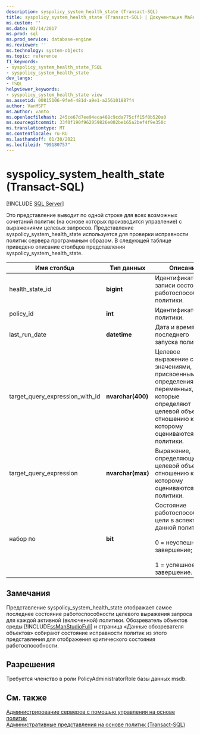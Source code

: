 ```yaml
---
description: syspolicy_system_health_state (Transact-SQL)
title: syspolicy_system_health_state (Transact-SQL) | Документация Майкрософт
ms.custom: ''
ms.date: 03/14/2017
ms.prod: sql
ms.prod_service: database-engine
ms.reviewer: ''
ms.technology: system-objects
ms.topic: reference
f1_keywords:
- syspolicy_system_health_state_TSQL
- syspolicy_system_health_state
dev_langs:
- TSQL
helpviewer_keywords:
- syspolicy_system_health_state view
ms.assetid: 00815106-9fe4-481d-a9e1-a256101887f4
author: VanMSFT
ms.author: vanto
ms.openlocfilehash: 245ce67d7ee94eca468c9cda775cff15f0b520a0
ms.sourcegitcommit: 33f0f190f962059826e002be165a2bef4f9e350c
ms.translationtype: MT
ms.contentlocale: ru-RU
ms.lasthandoff: 01/30/2021
ms.locfileid: "99180757"
---
```

# <a name="syspolicy_system_health_state-transact-sql"></a>syspolicy_system_health_state (Transact-SQL)
[!INCLUDE [SQL Server](../../includes/applies-to-version/sqlserver.md)]

  Это представление выводит по одной строке для всех возможных сочетаний политик (на основе которых производится управление) с выражениями целевых запросов. Представление syspolicy_system_health_state используется для проверки исправности политик сервера программным образом. В следующей таблице приведено описание столбцов представления syspolicy_system_health_state.  
  
|Имя столбца|Тип данных|Описание|  
|-----------------|---------------|-----------------|  
|health_state_id|**bigint**|Идентификатор записи состояния работоспособности политики.|  
|policy_id|**int**|Идентификатор политики.|  
|last_run_date|**datetime**|Дата и время последнего запуска политики.|  
|target_query_expression_with_id|**nvarchar(400)**|Целевое выражение со значениями, присвоенными для определения переменных, которые определяют целевой объект, по отношению к которому оцениваются политики.|  
|target_query_expression|**nvarchar(max)**|Выражение, определяющее целевой объект, по отношению к которому оцениваются политики.|  
|набор по|**bit**|Состояние работоспособности цели в аспекте данной политики:<br /><br /> 0 = неуспешное завершение;<br /><br /> 1 = успешное завершение.|  
  
## <a name="remarks"></a>Замечания  
 Представление syspolicy_system_health_state отображает самое последнее состояние работоспособности целевого выражения запроса для каждой активной (включенной) политики. Обозреватель объектов среды [!INCLUDE[ssManStudioFull](../../includes/ssmanstudiofull-md.md)] и страница «Данные обозревателя объектов» собирают состояние исправности политик из этого представления для отображения критического состояния работоспособности.  
  
## <a name="permissions"></a>Разрешения  
 Требуется членство в роли PolicyAdministratorRole базы данных msdb.  
  
## <a name="see-also"></a>См. также  
 [Администрирование серверов с помощью управления на основе политик](../../relational-databases/policy-based-management/administer-servers-by-using-policy-based-management.md)   
 [Административные представления на основе политик (Transact-SQL)](../../relational-databases/system-catalog-views/policy-based-management-views-transact-sql.md)  
  
  
